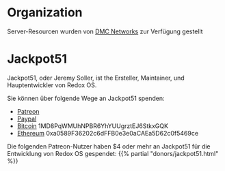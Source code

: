 # Organization

Server-Resourcen wurden von [DMC Networks](http://dmcnet.net/) zur Verfügung gestellt

# Jackpot51

Jackpot51, oder Jeremy Soller, ist the Ersteller, Maintainer, und Hauptentwickler von Redox OS.

Sie können über folgende Wege an Jackpot51 spenden:

- [Patreon](https://www.patreon.com/redox_os)
- [Paypal](https://www.paypal.me/redoxos)
- [Bitcoin](bitcoin:1MD8PqWMUhNPBR6YhYUUgrztEJ6StkxGQK) 1MD8PqWMUhNPBR6YhYUUgrztEJ6StkxGQK
- [Ethereum](ethereum:0xa0589F36202c6dFFB0e3e0aCAEa5D62c0f5469ce) 0xa0589F36202c6dFFB0e3e0aCAEa5D62c0f5469ce

Die folgenden Patreon-Nutzer haben $4 oder mehr an Jackpot51 für die Entwicklung von Redox OS
gespendet:
{{% partial "donors/jackpot51.html" %}}
